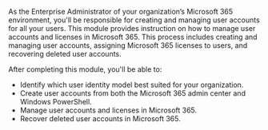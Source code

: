 As the Enterprise Administrator of your organization’s Microsoft 365 environment, you'll be responsible for creating and managing user accounts for all your users. This module provides instruction on how to manage user accounts and licenses in Microsoft 365. This process includes creating and managing user accounts, assigning Microsoft 365 licenses to users, and recovering deleted user accounts.

After completing this module, you'll be able to:

 -  Identify which user identity model best suited for your organization.
 -  Create user accounts from both the Microsoft 365 admin center and Windows PowerShell.
 -  Manage user accounts and licenses in Microsoft 365.
 -  Recover deleted user accounts in Microsoft 365.

